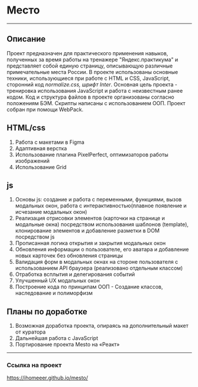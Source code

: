 # Место
_______________

## Описание
Проект предназначен для практического применения навыков, полученных за время работы на тренажере "Яндекс.практикума" и представляет собой единую страницу, описывающую различные примечательные места России.
В проекте использованы основные техники, использующиеся при работе с HTML и CSS, JavaScript, сторонний код *normalize.css, шрифт Inter*.
Основная цель проекта - тренировка использования JavaScript и работа с неизвестным ранее кодом.
Код и структура файлов в проекте организованы согласно положениям БЭМ. Скрипты написаны с использованием ООП. Проект собран при помощи WebPack.

## HTML/css
1. Работа с макетами в Figma
2. Адаптивная верстка
3. Использование плагина PixelPerfect, оптимизаторов работы изображений
4. Использование Grid

## js
1. Основы js: создание и работа с переменными, функциями, вызов модальных окон, работа с интерактивностью(плавное появление и исчезание модальных окон)
2. Реализация отрисовки элементов (карточки на странице и модальные окна) посредством использования шаблонов (template), клонирование элементов и добавление разметки в DOM посредством js
3. Прописанная логика открытия и закрытия модальных окон
4. Обновления информации о пользователе, его аватара и добавление новых карточек без обновления страницы
5. Валидация форм в модальных окнах на стороне пользователя с использованием API браузера (реализовано отдельным классом)
6. Отработка всплытия и делегирования событий
7. Улучшенный UX модальных окон
8. Построение кода по принципам ООП - Создание классов, наследование и полиморфизм




## Планы по доработке
1. Возможная доработка проекта, опираясь на дополнительный макет от куратора
2. Дальнейшая работа с JavaScript
3. Портирование проекта Mesto на «Реакт»

______

### Ссылка на проект
https://ihomeeer.github.io/mesto/
